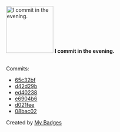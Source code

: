 <img src="https://my-badges.github.io/my-badges/evening-commits.png" alt="I commit in the evening." title="I commit in the evening." width="128">
<strong>I commit in the evening.</strong>
<br><br>

Commits:

- <a href="https://github.com/ksysoev/deriv-bot/commit/65c32bf74ebfcc3f9d84b9bafaafe5f895e38bc2">65c32bf</a>
- <a href="https://github.com/ksysoev/make-it-public/commit/d42d29ba864beeffa122472c40c5650f7e7599f6">d42d29b</a>
- <a href="https://github.com/ksysoev/make-it-public/commit/ed402386c4dca2a6d346c2059d0441722387571a">ed40238</a>
- <a href="https://github.com/ksysoev/make-it-public/commit/e6904b6773d4878e6b27337ff8a836f8a4836893">e6904b6</a>
- <a href="https://github.com/ksysoev/make-it-public/commit/d021fee5c76f9a41fd447a5b971b315cb984738f">d021fee</a>
- <a href="https://github.com/ksysoev/make-it-public/commit/08bac02eb62e8842fe9a84f7e1f32c1bae731b27">08bac02</a>


Created by <a href="https://github.com/my-badges/my-badges">My Badges</a>